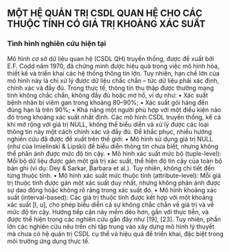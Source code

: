## MỘT HỆ QUẢN TRỊ CSDL QUAN HỆ CHO CÁC THUỘC TÍNH CÓ GIÁ TRỊ KHOẢNG XÁC SUẤT
### Tình hình nghiên cứu hiện tại
Mô hình cơ sở dữ liệu quan hệ (CSDL QH) truyền thống, được đề xuất bởi E.F. Codd năm 1970, đã chứng minh được hiệu quả trong việc mô hình hóa, thiết kế và triển khai các hệ thống thông tin lớn. Tuy nhiên, hạn chế lớn của mô hình này là chỉ xử lý được dữ liệu chắc chắn – tức dữ liệu phải xác định, chính xác và đầy đủ.
Trong thực tế, thông tin thu thập được thường mang tính không chắc chắn, không đầy đủ hoặc mơ hồ, ví dụ như:
•	Xác suất bệnh nhân bị viêm gan trong khoảng 80–90%;
•	Xác suất gói hàng đến đúng hạn là trên 90%;
•	Khả năng một người phù hợp với một điều kiện nào đó trong khoảng xác suất nhất định.
Các mô hình CSDL truyền thống, kể cả khi mở rộng với giá trị NULL, không thể biểu diễn và xử lý được các loại thông tin này một cách chính xác và đầy đủ.
Để khắc phục, nhiều hướng nghiên cứu đã được đề xuất trên thế giới:
•	Mô hình sử dụng giá trị NULL (như của Imielinski & Lipski) để biểu diễn thông tin chưa biết, nhưng không thể phản ánh được mức độ tin cậy.
•	Mô hình xác suất mức bộ (tuple-level): Mỗi bộ dữ liệu được gán một giá trị xác suất, thể hiện độ tin cậy của toàn bộ bản ghi (ví dụ: Dey & Sarkar, Barbara et al.). Tuy nhiên, không chi tiết đến từng thuộc tính.
•	Mô hình xác suất mức thuộc tính (attribute-level): Mỗi giá trị thuộc tính được gán một xác suất duy nhất, nhưng không phản ánh được sự dao động hoặc không rõ ràng trong xác suất đó.
•	Mô hình khoảng xác suất (interval-based): Các giá trị thuộc tính được kết hợp với một khoảng xác suất [l, u], cho phép biểu diễn cả sự không chắc chắn về giá trị và về mức độ tin cậy. Hướng tiếp cận này mềm dẻo hơn, gần với thực tiễn, và được thể hiện trong các nghiên cứu gần đây như [19], [23].
Tuy nhiên, phần lớn các nghiên cứu nêu trên chỉ tập trung vào xây dựng mô hình lý thuyết mà chưa có hệ quản trị CSDL cụ thể và hiệu quả để triển khai, đặc biệt trong môi trường ứng dụng thực tế.
